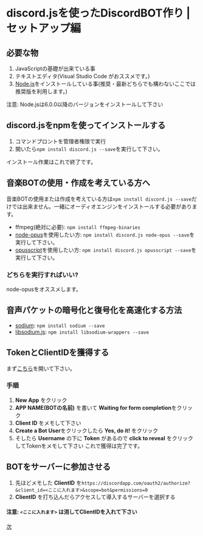 # discord.jsを使ったDiscordBOT作り | セットアップ編
## 必要な物
1. JavaScriptの基礎が出来ている事
1. テキストエディタ(Visual Studio Code がおススメです。)
1. [Node.js](https://nodejs.org)をインストールしている事(推奨・最新どちらでも構わないここでは推奨版を利用します。)

注意: Node.jsは6.0.0以降のバージョンをインストールして下さい

## discord.jsをnpmを使ってインストールする
1. コマンドプロントを管理者権限で実行
1. 開いたら`npm install discord.js --save`を実行して下さい。

インストール作業はこれで終了です。
## 音楽BOTの使用・作成を考えている方へ
音楽BOTの使用または作成を考えている方は`npm install discord.js --save`だけでは出来ません。一緒にオーディオエンジンをインストールする必要があります。
* ffmpeg(絶対に必要): `npm install ffmpeg-binaries`
* [node-opus](https://www.npmjs.com/package/node-opus)を使用したい方: `npm install discord.js node-opus --save`を実行して下さい。
* [opusscript](https://www.npmjs.com/package/opusscript)を使用したい方: `npm install discord.js opusscript --save`を実行して下さい。

### どちらを実行すればいい?
node-opusをオススメします。

## 音声パケットの暗号化と復号化を高速化する方法
* [sodium](https://www.npmjs.com/package/sodium): `npm install sodium --save`
* [libsodium.js](https://www.npmjs.com/package/libsodium-wrappers): `npm install libsodium-wrappers --save`

## TokenとClientIDを獲得する
まず[こちら](https://discordapp.com/developers/applications/me)を開いて下さい。
### 手順
1. **New App** をクリック
1. **APP NAME(BOTの名前)** を書いて **Waiting for form completion**をクリック
1. **Client ID** をメモして下さい
1. **Create a Bot User**をクリックしたら **Yes, do it!** をクリック
1. そしたら **Username** の下に **Token** があるので **click to reveal** をクリックしてTokenをメモして下さい
これで獲得は完了です。
## BOTをサーバーに参加させる
1. 先ほどメモした **ClientID** を`https://discordapp.com/oauth2/authorize?&client_id=<ここに入れます>&scope=bot&permissions=0`
1. **ClientID** を打ち込んだらアクセスして導入するサーバーを選択する
#### 注意: `<ここに入れます>` は消してClientIDを入れて下さい


[次](https://djs-jpn.ga/make/step2)
